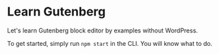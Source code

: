 # Learn Gutenberg

Let's learn Gutenberg block editor by examples without WordPress.

To get started, simply run `npm start` in the CLI. You will know what to do.

